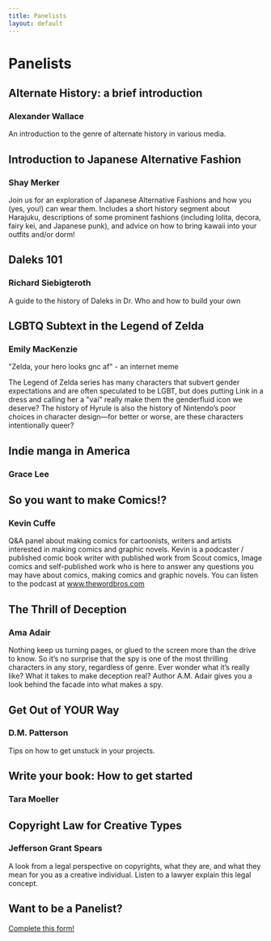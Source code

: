 ```yaml
---
title: Panelists
layout: default
---
```

<style>
.main-content h3 {
    margin: 0rem;
}
.main-content h2 {
    margin-bottom: 0;
}
.main-content p {
    margin-top: 0;
}

</style>

# Panelists

## Alternate History: a brief introduction
### Alexander Wallace

An introduction to the genre of alternate history in various media.

## Introduction to Japanese Alternative Fashion
### Shay Merker
Join us for an exploration of Japanese Alternative Fashions and how you (yes, you!) can wear them. Includes a short history segment about Harajuku, descriptions of some prominent fashions (including lolita, decora, fairy kei, and Japanese punk), and advice on how to bring kawaii into your outfits and/or dorm!

## Daleks 101
### Richard Siebigteroth
A guide to the history of Daleks in Dr. Who and how to build your own

## LGBTQ Subtext in the Legend of Zelda
### Emily MacKenzie
"Zelda, your hero looks gnc af" - an internet meme

The Legend of Zelda series has many characters that subvert gender expectations and are often speculated to be LGBT, but does putting Link in a dress and calling her a "vai" really make them the genderfluid icon we deserve? The history of Hyrule is also the history of Nintendo’s poor choices in character design—for better or worse, are these characters intentionally queer? 

## Indie manga in America
### Grace Lee

## So you want to make Comics!?
### Kevin Cuffe 
Q&A panel about making comics for cartoonists, writers and artists interested in making comics and graphic novels.
Kevin is a podcaster / published comic book writer with published work from Scout comics, Image comics and self-published work who is here to answer any questions you may have about comics, making comics and graphic novels.
You can listen to the podcast at <a href="https://www.thewordbros.com">www.thewordbros.com</a>

## The Thrill of Deception 
### Ama Adair
Nothing keep us turning pages, or glued to the screen more than the drive to know. So it’s no surprise that the spy is one of the most thrilling characters in any story, regardless of genre. Ever wonder what it’s really like? What it takes to make deception real? Author A.M. Adair gives you a look behind the facade into what makes a spy.

## Get Out of YOUR Way
### D.M. Patterson
Tips on how to get unstuck in your projects.

## Write your book: How to get started
### Tara Moeller

## Copyright Law for Creative Types
### Jefferson Grant Spears
A look from a legal perspective on copyrights, what they are, and what they mean for you as a creative individual. Listen to a lawyer explain this legal concept.

## Want to be a Panelist?
[Complete this form!](https://forms.gle/7iqBM5Qnwz5mvKkF8)

